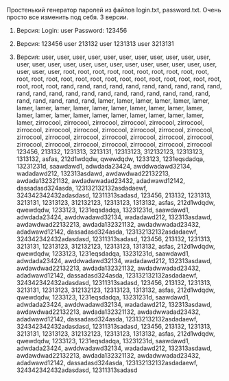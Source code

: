 Простенький генератор паролей из файлов login.txt, password.txt. Очень просто все изменить под себя. 3 версии.
1. Версия: Login: user Password: 123456
2. Версия: 
123456
user
213132
user
1231313
user
3213131


3. Версия:
user, user, user, user, user, user, user, user, user, user, user, user, user, user, user, user, user, user, user, user, user, user, user, user, user, user, user, root, root, root, root, root, root, root, root, root, root, root, root, root, root, root, root, root, root, root, root, root, root, root, root, root, root, root, rand, rand, rand, rand, rand, rand, rand, rand, rand, rand, rand, rand, rand, rand, rand, rand, rand, rand, rand, rand, rand, rand, rand, rand, rand, rand, rand, lamer, lamer, lamer, lamer, lamer, lamer, lamer, lamer, lamer, lamer, lamer, lamer, lamer, lamer, lamer, lamer, lamer, lamer, lamer, lamer, lamer, lamer, lamer, lamer, lamer, lamer, lamer, zirrocool, zirrocool, zirrocool, zirrocool, zirrocool, zirrocool, zirrocool, zirrocool, zirrocool, zirrocool, zirrocool, zirrocool, zirrocool, zirrocool, zirrocool, zirrocool, zirrocool, zirrocool, zirrocool, zirrocool, zirrocool, zirrocool, zirrocool, zirrocool, zirrocool, zirrocool, zirrocool
123456, 213132, 1231313, 3213131, 12313123, 312132123, 12313123, 1313132, asfas, 212d1wdqdw, qwewdqdw, 1233123, 1231eqsdadqa, 13231231d, saawdawd1, adwdada23424, awddwadawd32134, wadadawd212, 132313asdawd, awdawdwad22132213, awdada132321132, awdadwwadad23432, adadwawd12142, dassadasd324asda, 123132132132asdadaewf, 324342342432adasdasd, 12311313sadasd, 123456, 213132, 1231313, 3213131, 12313123, 312132123, 12313123, 1313132, asfas, 212d1wdqdw, qwewdqdw, 1233123, 1231eqsdadqa, 13231231d, saawdawd1, adwdada23424, awddwadawd32134, wadadawd212, 132313asdawd, awdawdwad22132213, awdada132321132, awdadwwadad23432, adadwawd12142, dassadasd324asda, 123132132132asdadaewf, 324342342432adasdasd, 12311313sadasd, 123456, 213132, 1231313, 3213131, 12313123, 312132123, 12313123, 1313132, asfas, 212d1wdqdw, qwewdqdw, 1233123, 1231eqsdadqa, 13231231d, saawdawd1, adwdada23424, awddwadawd32134, wadadawd212, 132313asdawd, awdawdwad22132213, awdada132321132, awdadwwadad23432, adadwawd12142, dassadasd324asda, 123132132132asdadaewf, 324342342432adasdasd, 12311313sadasd, 123456, 213132, 1231313, 3213131, 12313123, 312132123, 12313123, 1313132, asfas, 212d1wdqdw, qwewdqdw, 1233123, 1231eqsdadqa, 13231231d, saawdawd1, adwdada23424, awddwadawd32134, wadadawd212, 132313asdawd, awdawdwad22132213, awdada132321132, awdadwwadad23432, adadwawd12142, dassadasd324asda, 123132132132asdadaewf, 324342342432adasdasd, 12311313sadasd, 123456, 213132, 1231313, 3213131, 12313123, 312132123, 12313123, 1313132, asfas, 212d1wdqdw, qwewdqdw, 1233123, 1231eqsdadqa, 13231231d, saawdawd1, adwdada23424, awddwadawd32134, wadadawd212, 132313asdawd, awdawdwad22132213, awdada132321132, awdadwwadad23432, adadwawd12142, dassadasd324asda, 123132132132asdadaewf, 324342342432adasdasd, 12311313sadasd
   
